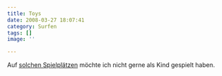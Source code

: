 ```yaml
---
title: Toys
date: 2008-03-27 18:07:41
category: Surfen
tags: []
image: ''

---
```


Auf [solchen Spielplätzen](http://www.darkroastedblend.com/2008/02/nightmare-playgrounds.html) möchte ich nicht gerne als Kind gespielt haben.
